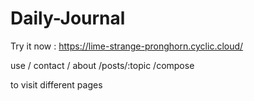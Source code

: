 # Daily-Journal

Try it now : https://lime-strange-pronghorn.cyclic.cloud/

use   / contact   / about      /posts/:topic    /compose

 to visit different pages 
    
